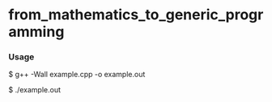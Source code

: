 # from_mathematics_to_generic_programming

### Usage

$ g++ -Wall example.cpp -o example.out

$ ./example.out
